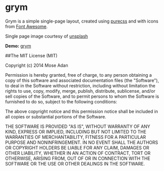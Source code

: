 grym
====

Grym is a simple single-page layout, created using [purecss] and with icons from [Font Awesome]. 

Single page image courtesy of [unsplash]

**Demo:** [grym]

[purecss]:http://purecss.io
[Font Awesome]:http://fortawesome.github.io/Font-Awesome/
[unsplash]:http://unsplash.com
[grym]:http://grym.moseadan.com/

##The MIT License (MIT)

Copyright (c) 2014 Mose Adan

Permission is hereby granted, free of charge, to any person obtaining a copy
of this software and associated documentation files (the "Software"), to deal
in the Software without restriction, including without limitation the rights
to use, copy, modify, merge, publish, distribute, sublicense, and/or sell
copies of the Software, and to permit persons to whom the Software is
furnished to do so, subject to the following conditions:

The above copyright notice and this permission notice shall be included in all
copies or substantial portions of the Software.

THE SOFTWARE IS PROVIDED "AS IS", WITHOUT WARRANTY OF ANY KIND, EXPRESS OR
IMPLIED, INCLUDING BUT NOT LIMITED TO THE WARRANTIES OF MERCHANTABILITY,
FITNESS FOR A PARTICULAR PURPOSE AND NONINFRINGEMENT. IN NO EVENT SHALL THE
AUTHORS OR COPYRIGHT HOLDERS BE LIABLE FOR ANY CLAIM, DAMAGES OR OTHER
LIABILITY, WHETHER IN AN ACTION OF CONTRACT, TORT OR OTHERWISE, ARISING FROM,
OUT OF OR IN CONNECTION WITH THE SOFTWARE OR THE USE OR OTHER DEALINGS IN THE
SOFTWARE.
